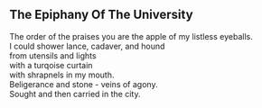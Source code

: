 The Epiphany Of The University
------------------------------
The order of the praises you are the apple of my listless eyeballs.  
I could shower lance, cadaver, and hound  
from utensils and lights  
with a turqoise curtain  
with shrapnels in my mouth.  
Beligerance and stone - veins of agony.  
Sought and then carried in the city.  
